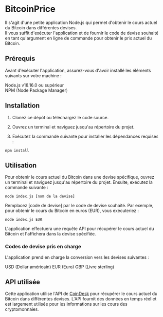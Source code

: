 # BitcoinPrice

Il s'agit d'une petite application Node.js qui permet d'obtenir le cours actuel du Bitcoin dans différentes devises.   
Il vous suffit d'exécuter l'application et de fournir le code de devise souhaité en tant qu'argument en ligne de commande pour obtenir le prix actuel du Bitcoin.  

## Prérequis

Avant d'exécuter l'application, assurez-vous d'avoir installé les éléments suivants sur votre machine :  

Node.js v18.16.0 ou supérieur  
NPM (Node Package Manager)  

## Installation

1. Clonez ce dépôt ou téléchargez le code source.

2. Ouvrez un terminal et naviguez jusqu'au répertoire du projet.

3. Exécutez la commande suivante pour installer les dépendances requises :  
 
```
npm install
```
## Utilisation

Pour obtenir le cours actuel du Bitcoin dans une devise spécifique, ouvrez un terminal et naviguez jusqu'au répertoire du projet. Ensuite, exécutez la commande suivante :
```
node index.js [nom de la devise]
```
Remplacez [code de devise] par le code de devise souhaité. Par exemple, pour obtenir le cours du Bitcoin en euros (EUR), vous exécuteriez :
```
node index.js EUR
```
L'application effectuera une requête API pour récupérer le cours actuel du Bitcoin et l'affichera dans la devise spécifiée.

### Codes de devise pris en charge

L'application prend en charge la conversion vers les devises suivantes :

USD (Dollar américain)
EUR (Euro)
GBP (Livre sterling)

## API utilisée

Cette application utilise l'API de [CoinDesk](https://api.coindesk.com/v1/bpi/currentprice.json) pour récupérer le cours actuel du Bitcoin dans différentes devises. 
L'API fournit des données en temps réel et est largement utilisée pour les informations sur les cours des cryptomonnaies.
